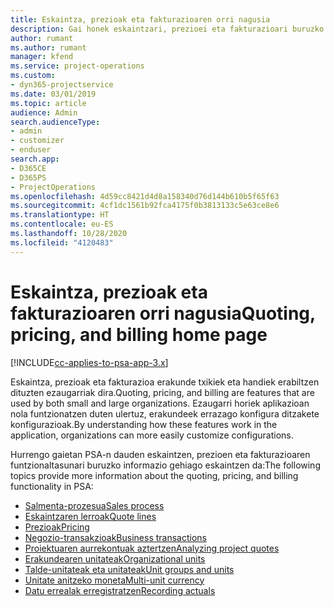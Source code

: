 ```yaml
---
title: Eskaintza, prezioak eta fakturazioaren orri nagusia
description: Gai honek eskaintzari, prezioei eta fakturazioari buruzko informazioa ematen du.
author: rumant
ms.author: rumant
manager: kfend
ms.service: project-operations
ms.custom:
- dyn365-projectservice
ms.date: 03/01/2019
ms.topic: article
audience: Admin
search.audienceType:
- admin
- customizer
- enduser
search.app:
- D365CE
- D365PS
- ProjectOperations
ms.openlocfilehash: 4d59cc8421d4d8a158340d76d144b610b5f65f63
ms.sourcegitcommit: 4cf1dc1561b92fca4175f0b3813133c5e63ce8e6
ms.translationtype: HT
ms.contentlocale: eu-ES
ms.lasthandoff: 10/28/2020
ms.locfileid: "4120483"
---
```

# <a name="quoting-pricing-and-billing-home-page"></a><span data-ttu-id="885ba-103">Eskaintza, prezioak eta fakturazioaren orri nagusia</span><span class="sxs-lookup"><span data-stu-id="885ba-103">Quoting, pricing, and billing home page</span></span>

[!INCLUDE[cc-applies-to-psa-app-3.x](../includes/cc-applies-to-psa-app-3x.md)]

<span data-ttu-id="885ba-104">Eskaintza, prezioak eta fakturazioa erakunde txikiek eta handiek erabiltzen dituzten ezaugarriak dira.</span><span class="sxs-lookup"><span data-stu-id="885ba-104">Quoting, pricing, and billing are features that are used by both small and large organizations.</span></span> <span data-ttu-id="885ba-105">Ezaugarri horiek aplikazioan nola funtzionatzen duten ulertuz, erakundeek errazago konfigura ditzakete konfigurazioak.</span><span class="sxs-lookup"><span data-stu-id="885ba-105">By understanding how these features work in the application, organizations can more easily customize configurations.</span></span>

<span data-ttu-id="885ba-106">Hurrengo gaietan PSA-n dauden eskaintzen, prezioen eta fakturazioaren funtzionaltasunari buruzko informazio gehiago eskaintzen da:</span><span class="sxs-lookup"><span data-stu-id="885ba-106">The following topics provide more information about the quoting, pricing, and billing functionality in PSA:</span></span>

- [<span data-ttu-id="885ba-107">Salmenta-prozesua</span><span class="sxs-lookup"><span data-stu-id="885ba-107">Sales process</span></span>](basic-sales-process.md)
- [<span data-ttu-id="885ba-108">Eskaintzaren lerroak</span><span class="sxs-lookup"><span data-stu-id="885ba-108">Quote lines</span></span>](basic-quote-lines.md)
- [<span data-ttu-id="885ba-109">Prezioak</span><span class="sxs-lookup"><span data-stu-id="885ba-109">Pricing</span></span>](basic-pricing.md)
- [<span data-ttu-id="885ba-110">Negozio-transakzioak</span><span class="sxs-lookup"><span data-stu-id="885ba-110">Business transactions</span></span>](basic-business-transactions.md)
- [<span data-ttu-id="885ba-111">Proiektuaren aurrekontuak aztertzen</span><span class="sxs-lookup"><span data-stu-id="885ba-111">Analyzing project quotes</span></span>](basic-analyzing-quotes.md)
- [<span data-ttu-id="885ba-112">Erakundearen unitateak</span><span class="sxs-lookup"><span data-stu-id="885ba-112">Organizational units</span></span>](advanced-organizational.md)
- [<span data-ttu-id="885ba-113">Talde-unitateak eta unitateak</span><span class="sxs-lookup"><span data-stu-id="885ba-113">Unit groups and units</span></span>](advanced-units.md)
- [<span data-ttu-id="885ba-114">Unitate anitzeko moneta</span><span class="sxs-lookup"><span data-stu-id="885ba-114">Multi-unit currency</span></span>](advanced-currency.md)
- [<span data-ttu-id="885ba-115">Datu errealak erregistratzen</span><span class="sxs-lookup"><span data-stu-id="885ba-115">Recording actuals</span></span>](advanced-actuals.md)

